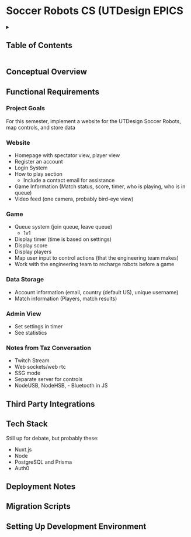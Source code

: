 # Soccer Robots CS (UTDesign EPICS

<!-- markdownlint-disable-next-line MD033 -->
<details><summary><h2>Table of Contents</h2></summary>

- [Conceptual Overview](#conceptual-overview)
- [Functional Requirements](#functional-requirements)
- [Third Party Integrations](#third-party-integrations)
- [Tech Stack](#tech-stack)
- [Deployment Notes](#deployment-notes)
- [Migration Scripts](#migration-scripts)
- [Setting Up Development Environment](#setting-up-development-environment)

</details>

## Conceptual Overview

## Functional Requirements

### Project Goals

For this semester, implement a website for the UTDesign Soccer Robots, map controls, and store data

### Website

- Homepage with spectator view, player view
- Register an account
- Login System
- How to play section
  - Include a contact email for assistance
- Game Information (Match status, score, timer, who is playing, who is in queue)
- Video feed (one camera, probably bird-eye view)

### Game

- Queue system (join queue, leave queue)
  - 1v1
- Display timer (time is based on settings)
- Display score
- Display players
- Map user input to control actions (that the engineering team makes)
- Work with the engineering team to recharge robots before a game

### Data Storage

- Account information (email, country (default US), unique username)
- Match information (Players, match results)

### Admin View

- Set settings in timer
- See statistics

### Notes from Taz Conversation

- Twitch Stream
- Web sockets/web rtc
- SSG mode
- Separate server for controls
- NodeUSB, NodeHSB, - Bluetooth in JS

## Third Party Integrations

## Tech Stack

Still up for debate, but probably these:

- Nuxt.js
- Node
- PostgreSQL and Prisma
- Auth0

## Deployment Notes

## Migration Scripts

## Setting Up Development Environment
